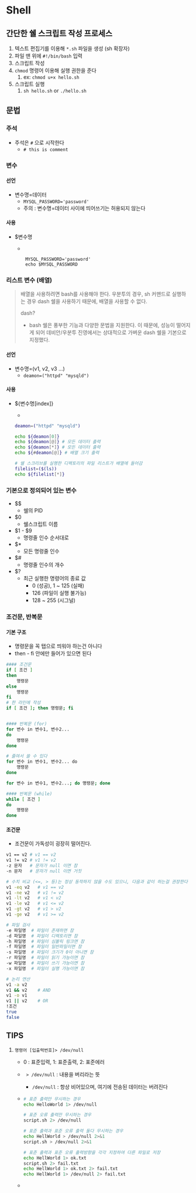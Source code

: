# Shell



## 간단한 쉘 스크립트 작성 프로세스

1. 텍스트 편집기를 이용해 `*.sh` 파일을 생성 (sh 확장자)
2. 파일 맨 위에 `#!/bin/bash` 입력
3. 스크립트 작성
4. `chmod` 명령어 이용해 실행 권한을 준다
   1. ex: `chmod u+x hello.sh`
5. 스크립트 실행
   1. `sh hello.sh` or `./hello.sh`

## 문법

### 주석

- 주석은 `#` 으로 시작한다
  - `# this is comment  `

### 변수

#### 선언

- 변수명=데이터
  - `MYSQL_PASSWORD='password'`
  - 주의 : 변수명=데이터 사이에 띄어쓰기는 허용되지 않는다

#### 사용

- $변수명

  - 
  	
  	```shell
  		MYSQL_PASSWORD='password'
  		echo $MYSQL_PASSWORD
  	```

### 리스트 변수 (배열)

> 배열을 사용하려면 bash를 사용해야 한다. 우분투의 경우, sh 커맨드로 실행하는 경우 dash 쉘을 사용하기 때문에, 배열을 사용할 수 없다.
>
> dash?
>
> - bash 쉘은 풍부한 기능과 다양한 문법을 지원한다. 이 때문에, 성능이 떨어지게 되어 데비안/우분투 진영에서는 상대적으로 가벼운 dash 쉘을 기본으로 지정했다.

#### 선언

- 변수명=(v1, v2, v3 ...)
  - `deamon=("httpd" "mysqld")`

#### 사용

- ${변수명[index]}

  - 

    ```bash
    deamon=("httpd" "mysqld")
    
    echo ${deamon[0]}
    echo ${deamon[@]} # 모든 데이터 출력
    echo ${deamon[*]} # 모든 데이터 출력
    echo ${#deamon[@]} # 배열 크기 출력
    
    # 쉘 스크리브를 실행한 디렉토리의 파일 리스트가 배열에 들어감
    filelist=($(ls))
    echo ${filelist[*]}
    ```



### 기본으로 정의되어 있는 변수

- $$
  - 쉘의 PID
- $0
  - 쉘스크립트 이름
- $1 - $9
  - 명령줄 인수 순서대로
- $*
  - 모든 명령줄 인수
- $#
  - 명령줄 인수의 개수
- $?
  - 최근 실행한 명령어의 종료 값
    - 0 (성공), 1 ~ 125 (실패)
    - 126 (파일이 실행 불가능)
    - 128 ~ 255 (시그널) 

### 조건문, 반복문

#### 기본 구조

- 명령문을 꼭 탭으로 띄워야 하는건 아니다
- then - fi 안에만 들어가 있으면 된다

```bash
#### 조건문
if [ 조건 ]
then
	명령문
else
	명령문
fi
# 한 라인에 작성
if [ 조건 ]; then 명령문; fi


#### 반복문 (for)
for 변수 in 변수1, 변수2...
do
	명령문
done

# 줄여서 쓸 수 있다
for 변수 in 변수1, 변수2... do
	명령문
done

for 변수 in 변수1, 변수2...; do 명령문; done

#### 반복문 (while)
while [ 조건 ]
do
	명령문
done
```

#### 조건문

- 조건문이 가독성이 굉장히 떨어진다.

```bash
v1 == v2 # v1 == v2
v1 != v2 # v1 != v2
-z 문자   # 문자가 null 이면 참
-n 문자   # 문자가 null 이면 거짓

# 수치 비교 (<=, > 등)는 정상 동작하지 않을 수도 있으니, 다음과 같이 하는걸 권장한다
v1 -eq v2	# v1 == v2
v1 -ne v2	# v1 != v2
v1 -lt v2	# v1 < v2
v1 -le v2	# v1 <= v2
v1 -gt v2	# v1 > v2
v1 -ge v2	# v1 >= v2

# 파일 검사
-e 파일명	# 파일이 존재하면 참
-d 파일명	# 파일이 디렉토리면 참
-h 파일명	# 파일이 심볼릭 링크면 참
-f 파일명	# 파일이 일반파일이면 참
-s 파일명	# 파일이 크기가 0이 아니면 참
-r 파일명	# 파일이 읽기 가능이면 참
-w 파일명	# 파일이 쓰기 가능이면 참
-x 파일명	# 파일이 실행 가능이면 참

# 논리 연산
v1 -a v2	
v1 && v2	# AND
v1 -o v1	
v1 || v2	# OR
!조건
true
false
```

## TIPS

1. `명령어 [입출력번호]> /dev/null`

   - 0 : 표준입력, 1: 표준출력, 2: 표준에러

   - ` > /dev/null` : 내용을 버리라는 뜻

     - `/dev/null` : 항상 비어있으며, 여기에 전송된 데이터는 버려진다

   - ```bash
     # 표준 출력만 무시하는 경우
     echo HelloWorld 1> /dev/null
     
     # 표준 오류 출력만 무시하는 경우
     script.sh 2> /dev/null
     
     # 표준 출력과 표준 오류 출력 둘다 무시하는 경우
     echo HellWorld > /dev/null 2>&1
     script.sh > /dev/null 2>&1
     
     # 표준 출력과 표준 오류 출력방향을 각각 지정하여 다른 파일로 저장
     echo HellWorld 1> ok.txt
     script.sh 2> fail.txt
     echo HellWorld 1> ok.txt 2> fail.txt
     echo HellWorld 1> /dev/null 2> fail.txt
     ```

   - 